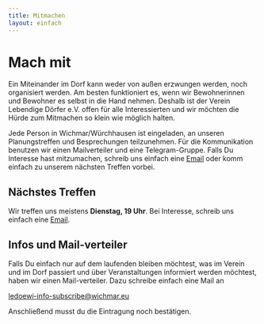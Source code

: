 ```yaml
---
title: Mitmachen
layout: einfach
---
```


# Mach mit

Ein Miteinander im Dorf kann weder von außen erzwungen werden, noch organisiert werden. Am besten funktioniert es, wenn wir Bewohnerinnen und Bewohner es selbst in die Hand nehmen. Deshalb ist der Verein Lebendige Dörfer e.V. offen für alle Interessierten und wir möchten die Hürde zum Mitmachen so klein wie möglich halten.

Jede Person in Wichmar/Würchhausen ist eingeladen, an unseren Planungstreffen und Besprechungen teilzunehmen. Für die Kommunikation benutzen wir einen Mailverteiler und eine Telegram-Gruppe. Falls Du Interesse hast mitzumachen, schreib uns einfach eine [Email](/impressum.html) oder komm einfach zu unserem nächsten Treffen vorbei.

## Nächstes Treffen

Wir treffen uns meistens **Dienstag, 19 Uhr**. Bei Interesse, schreib uns einfach eine [Email](/impressum.html).

## Infos und Mail-verteiler

Falls Du einfach nur auf dem laufenden bleiben möchtest, was im Verein und im Dorf passiert und über Veranstaltungen informiert werden möchtest, haben wir einen Mail-verteiler. Dazu schreibe einfach eine Mail an

ledoewi-info-subscribe@wichmar.eu

Anschließend musst du die Eintragung noch bestätigen.
